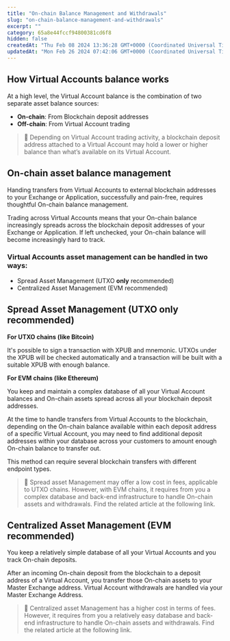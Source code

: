 ```yaml
---
title: "On-chain Balance Management and Withdrawals"
slug: "on-chain-balance-management-and-withdrawals"
excerpt: ""
category: 65a8e44fccf94800381cd6f8
hidden: false
createdAt: "Thu Feb 08 2024 13:36:28 GMT+0000 (Coordinated Universal Time)"
updatedAt: "Mon Feb 26 2024 07:42:06 GMT+0000 (Coordinated Universal Time)"
---
```

## How Virtual Accounts balance works

At a high level, the Virtual Account balance is the combination of two separate asset balance sources:

- **On-chain**: From Blockchain deposit addresses
- **Off-chain**: From Virtual Account trading

> 🚧 Depending on Virtual Account trading activity, a blockchain deposit address attached to a Virtual Account may hold a lower or higher balance than what’s available on its Virtual Account.

## On-chain asset balance management

Handing transfers from Virtual Accounts to external blockchain addresses to your Exchange or Application, successfully and pain-free, requires thoughtful On-chain balance management.

Trading across Virtual Accounts means that your On-chain balance increasingly spreads across the blockchain deposit addresses of your Exchange or Application. If left unchecked, your On-chain balance will become increasingly hard to track.

### Virtual Accounts asset management can be handled in two ways:

- Spread Asset Management (UTXO **only** recommended)
- Centralized Asset Management (EVM recommended)

## Spread Asset Management (UTXO only recommended)

**For UTXO chains (like Bitcoin)**

It's possible to sign a transaction with XPUB and mnemonic. UTXOs under the XPUB will be checked automatically and a transaction will be built with a suitable XPUB with enough balance.

**For EVM chains (like Ethereum)**

You keep and maintain a complex database of all your Virtual Account balances and On-chain assets spread across all your blockchain deposit addresses.

At the time to handle transfers from Virtual Accounts to the blockchain, depending on the On-chain balance available within each deposit address of a specific Virtual Account, you may need to find additional deposit addresses within your database across your customers to amount enough On-chain balance to transfer out. 

This method can require several blockchain transfers with different endpoint types.

> 📘 Spread asset Management may offer a low cost in fees, applicable to UTXO chains. However, with EVM chains, it requires from you a complex database and back-end infrastructure to handle On-chain assets and withdrawals. Find the related article at the following link.

## Centralized Asset Management (EVM recommended)

You keep a relatively simple database of all your Virtual Accounts and you track On-chain deposits. 

After an incoming On-chain deposit from the blockchain to a deposit address of a Virtual Account, you transfer those On-chain assets to your Master Exchange address. Virtual Account withdrawals are handled via your Master Exchange Address.

> 📘 Centralized asset Management has a higher cost in terms of fees. However, it requires from you a relatively easy database and back-end infrastructure to handle On-chain assets and withdrawals. Find the related article at the following link.
